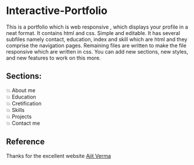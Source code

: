 # Interactive-Portfolio 
This is a portfolio which is web responsive , which displays your profile in a neat format. 
It contains html and css. Simple and editable. 
It has several subfiles namely contact, education, index and skill which are html and they comprise the navigation pages. 
Remaining files are written to make the file responsive which are written in css. You can add new sections, new styles, and new features to work on this more.  

## Sections:
💥 About me\
💥 Education\
💥 Cretification\
💥 Skills\
💥 Projects\
💥 Contact me

## Reference 
Thanks for the excellent website [Ajit Verma](https://github.com/AjitVerma15/Interactive-Portfolio)
